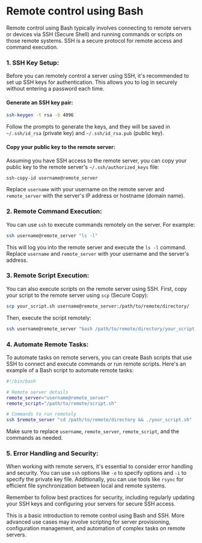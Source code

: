 # Remote control using Bash
Remote control using Bash typically involves connecting to remote servers or devices via SSH (Secure Shell) and running commands or scripts on those remote systems. SSH is a secure protocol for remote access and command execution.

### 1. SSH Key Setup:

Before you can remotely control a server using SSH, it's recommended to set up SSH keys for authentication. This allows you to log in securely without entering a password each time.

#### Generate an SSH key pair:

```bash
ssh-keygen -t rsa -b 4096
```

Follow the prompts to generate the keys, and they will be saved in `~/.ssh/id_rsa` (private key) and `~/.ssh/id_rsa.pub` (public key).

#### Copy your public key to the remote server:

Assuming you have SSH access to the remote server, you can copy your public key to the remote server's `~/.ssh/authorized_keys` file:

```bash
ssh-copy-id username@remote_server
```

Replace `username` with your username on the remote server and `remote_server` with the server's IP address or hostname (domain name).

### 2. Remote Command Execution:

You can use `ssh` to execute commands remotely on the server. For example:

```bash
ssh username@remote_server "ls -l"
```

This will log you into the remote server and execute the `ls -l` command. Replace `username` and `remote_server` with your username and the server's address.

### 3. Remote Script Execution:

You can also execute scripts on the remote server using SSH. First, copy your script to the remote server using `scp` (Secure Copy):

```bash
scp your_script.sh username@remote_server:/path/to/remote/directory/
```

Then, execute the script remotely:

```bash
ssh username@remote_server "bash /path/to/remote/directory/your_script.sh"
```

### 4. Automate Remote Tasks:

To automate tasks on remote servers, you can create Bash scripts that use SSH to connect and execute commands or run remote scripts. Here's an example of a Bash script to automate remote tasks:

```bash
#!/bin/bash

# Remote server details
remote_server="username@remote_server"
remote_script="/path/to/remote/script.sh"

# Commands to run remotely
ssh $remote_server "cd /path/to/remote/directory && ./your_script.sh"
```

Make sure to replace `username`, `remote_server`, `remote_script`, and the commands as needed.

### 5. Error Handling and Security:

When working with remote servers, it's essential to consider error handling and security. You can use `ssh` options like `-o` to specify options and `-i` to specify the private key file. Additionally, you can use tools like `rsync` for efficient file synchronization between local and remote systems.

Remember to follow best practices for security, including regularly updating your SSH keys and configuring your servers for secure SSH access.

This is a basic introduction to remote control using Bash and SSH. More advanced use cases may involve scripting for server provisioning, configuration management, and automation of complex tasks on remote servers.
